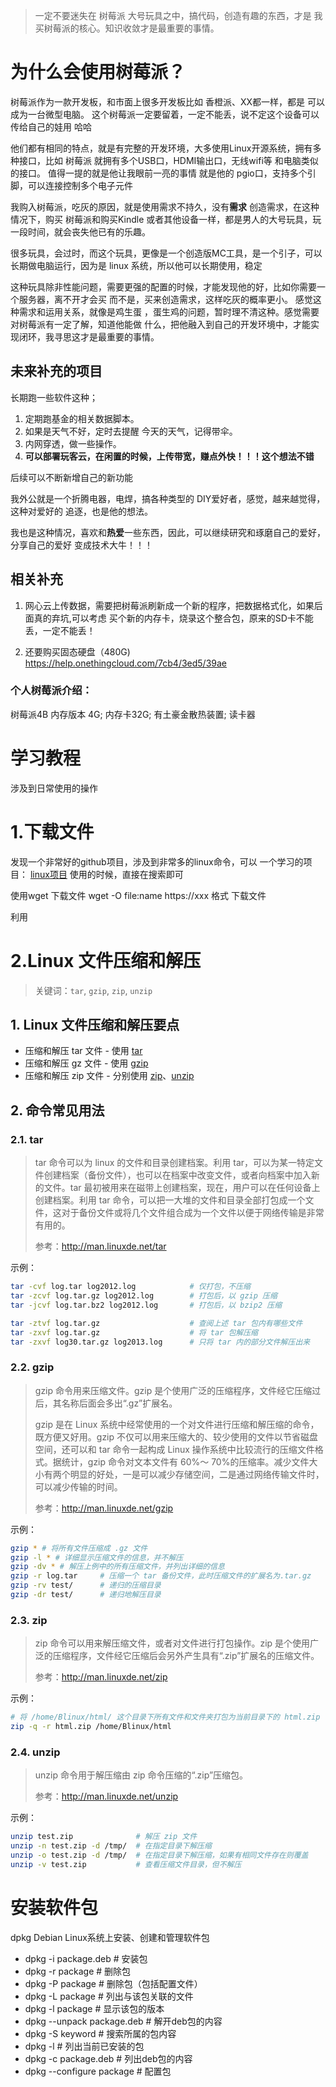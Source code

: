 
> 一定不要迷失在 树莓派 大号玩具之中，搞代码，创造有趣的东西，才是
> 我买树莓派的核心。知识收敛才是最重要的事情。




# 为什么会使用树莓派？
树莓派作为一款开发板，和市面上很多开发板比如 香橙派、XX都一样，都是
可以成为一台微型电脑。 这个树莓派一定要留着，一定不能丢，说不定这个设备可以传给自己的娃用
哈哈

他们都有相同的特点，就是有完整的开发环境，大多使用Linux开源系统，拥有多种接口，比如 树莓派
就拥有多个USB口，HDMI输出口，无线wifi等 和电脑类似的接口。 值得一提的就是他让我眼前一亮的事情
就是他的 pgio口，支持多个引脚，可以连接控制多个电子元件



我购入树莓派，吃灰的原因，就是使用需求不持久，没有**需求** 创造需求，在这种情况下，购买
树莓派和购买Kindle 或者其他设备一样，都是男人的大号玩具，玩一段时间，就会丧失他已有的乐趣。

很多玩具，会过时，而这个玩具，更像是一个创造版MC工具，是一个引子，可以长期做电脑运行，因为是
linux 系统，所以他可以长期使用，稳定

这种玩具除非性能问题，需要更强的配置的时候，才能发现他的好，比如你需要一个服务器，离不开才会买
而不是，买来创造需求，这样吃灰的概率更小。 
感觉这种需求和运用关系，就像是鸡生蛋 ，蛋生鸡的问题，暂时理不清这种。感觉需要对树莓派有一定了解，知道他能做
什么，把他融入到自己的开发环境中，才能实现闭环，我寻思这才是最重要的事情。


## 未来补充的项目
长期跑一些软件这种；
1. 定期跑基金的相关数据脚本。
2. 如果是天气不好，定时去提醒 今天的天气，记得带伞。
3. 内网穿透，做一些操作。
4. **可以部署玩客云，在闲置的时候，上传带宽，赚点外快！！！这个想法不错**



后续可以不断新增自己的新功能

我外公就是一个折腾电器，电焊，搞各种类型的 DIY爱好者，感觉，越来越觉得，这种对爱好的
追逐，也是他的想法。

我也是这种情况，喜欢和**热爱**一些东西，因此，可以继续研究和琢磨自己的爱好，分享自己的爱好
变成技术大牛！！！



## 相关补充
1. 网心云上传数据，需要把树莓派刷新成一个新的程序，把数据格式化，如果后面真的弃坑,可以考虑 
买个新的内存卡，烧录这个整合包，原来的SD卡不能丢，一定不能丢！

2. 还要购买固态硬盘（480G)
https://help.onethingcloud.com/7cb4/3ed5/39ae


### 个人树莓派介绍：

树莓派4B 内存版本 4G;
内存卡32G;
有土豪金散热装置;
读卡器


# 学习教程
涉及到日常使用的操作

# 1.下载文件

发现一个非常好的github项目，涉及到非常多的linux命令，可以
一个学习的项目： [linux项目](https://wangchujiang.com/linux-command/c/wget.html)
使用的时候，直接在搜索即可



使用wget 下载文件
wget -O file:name https://xxx  格式 下载文件

利用



# 2.Linux 文件压缩和解压

> 关键词：`tar`, `gzip`, `zip`, `unzip`

## 1. Linux 文件压缩和解压要点

- 压缩和解压 tar 文件 - 使用 [tar](#tar)
- 压缩和解压 gz 文件 - 使用 [gzip](#gzip)
- 压缩和解压 zip 文件 - 分别使用 [zip](#zip)、[unzip](#unzip)

## 2. 命令常见用法

### 2.1. tar

> tar 命令可以为 linux 的文件和目录创建档案。利用 tar，可以为某一特定文件创建档案（备份文件），也可以在档案中改变文件，或者向档案中加入新的文件。tar 最初被用来在磁带上创建档案，现在，用户可以在任何设备上创建档案。利用 tar 命令，可以把一大堆的文件和目录全部打包成一个文件，这对于备份文件或将几个文件组合成为一个文件以便于网络传输是非常有用的。
>
> 参考：http://man.linuxde.net/tar

示例：

```bash
tar -cvf log.tar log2012.log            # 仅打包，不压缩
tar -zcvf log.tar.gz log2012.log        # 打包后，以 gzip 压缩
tar -jcvf log.tar.bz2 log2012.log       # 打包后，以 bzip2 压缩

tar -ztvf log.tar.gz                    # 查阅上述 tar 包内有哪些文件
tar -zxvf log.tar.gz                    # 将 tar 包解压缩
tar -zxvf log30.tar.gz log2013.log      # 只将 tar 内的部分文件解压出来
```

### 2.2. gzip

> gzip 命令用来压缩文件。gzip 是个使用广泛的压缩程序，文件经它压缩过后，其名称后面会多出“.gz”扩展名。
>
> gzip 是在 Linux 系统中经常使用的一个对文件进行压缩和解压缩的命令，既方便又好用。gzip 不仅可以用来压缩大的、较少使用的文件以节省磁盘空间，还可以和 tar 命令一起构成 Linux 操作系统中比较流行的压缩文件格式。据统计，gzip 命令对文本文件有 60%～ 70%的压缩率。减少文件大小有两个明显的好处，一是可以减少存储空间，二是通过网络传输文件时，可以减少传输的时间。
>
> 参考：http://man.linuxde.net/gzip

示例：

```bash
gzip * # 将所有文件压缩成 .gz 文件
gzip -l * # 详细显示压缩文件的信息，并不解压
gzip -dv * # 解压上例中的所有压缩文件，并列出详细的信息
gzip -r log.tar     # 压缩一个 tar 备份文件，此时压缩文件的扩展名为.tar.gz
gzip -rv test/      # 递归的压缩目录
gzip -dr test/      # 递归地解压目录
```

### 2.3. zip

> zip 命令可以用来解压缩文件，或者对文件进行打包操作。zip 是个使用广泛的压缩程序，文件经它压缩后会另外产生具有“.zip”扩展名的压缩文件。
>
> 参考：http://man.linuxde.net/zip

示例：

```bash
# 将 /home/Blinux/html/ 这个目录下所有文件和文件夹打包为当前目录下的 html.zip
zip -q -r html.zip /home/Blinux/html
```

### 2.4. unzip

> unzip 命令用于解压缩由 zip 命令压缩的“.zip”压缩包。
>
> 参考：http://man.linuxde.net/unzip

示例：

```bash
unzip test.zip              # 解压 zip 文件
unzip -n test.zip -d /tmp/  # 在指定目录下解压缩
unzip -o test.zip -d /tmp/  # 在指定目录下解压缩，如果有相同文件存在则覆盖
unzip -v test.zip           # 查看压缩文件目录，但不解压
```

# 安装软件包

dpkg
Debian Linux系统上安装、创建和管理软件包


* dpkg -i package.deb     # 安装包
* dpkg -r package         # 删除包
* dpkg -P package         # 删除包（包括配置文件）
* dpkg -L package         # 列出与该包关联的文件
* dpkg -l package         # 显示该包的版本
* dpkg --unpack package.deb  # 解开deb包的内容
* dpkg -S keyword            # 搜索所属的包内容
* dpkg -l                    # 列出当前已安装的包
* dpkg -c package.deb        # 列出deb包的内容
* dpkg --configure package   # 配置包

